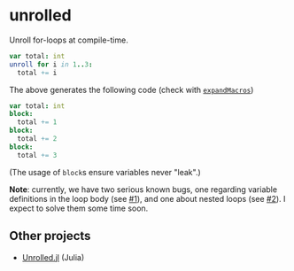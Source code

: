 # unrolled

Unroll for-loops at compile-time.

```nim
var total: int
unroll for i in 1..3:
  total += i
```

The above generates the following code (check with [`expandMacros`](https://nim-lang.org/docs/macros.html#expandMacros.m%2Ctyped))

```nim
var total: int
block:
  total += 1
block:
  total += 2
block:
  total += 3
```

(The usage of `block`s ensure variables never "leak".)

**Note**: currently, we have two serious known bugs,
one regarding variable definitions in the loop body (see [#1](https://github.com/schneiderfelipe/unrolled/issues/1)), and
one about nested loops (see [#2](https://github.com/schneiderfelipe/unrolled/issues/2)).
I expect to solve them some time soon.

## Other projects

- [Unrolled.jl](https://github.com/cstjean/Unrolled.jl) (Julia)
